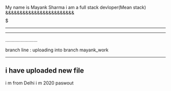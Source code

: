 My name is Mayank Sharma
i am a full stack devloper(Mean stack)
&&&&&&&&&&&&&&&&&&&&&&&&
$$$$$$$$$$$$$$$$$$$$$$$$$
_________________________
-------------------------
.........................


branch line : uploading into branch mayank_work

----------------------------------------------

i have uploaded new file 
-------------------------

i m from Delhi
i m 2020 paswout

